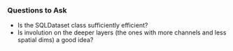 ### Questions to Ask
* Is the SQLDataset class sufficiently efficient?
* Is involution on the deeper layers (the ones with more channels and less spatial dims) a good idea?
